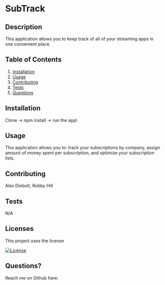 
# SubTrack

## Description
  
  This application allows you to keep track of all of your streaming apps in one convenient place.

## Table of Contents
  
1. [Installation](#installation)
2. [Usage](#usage)
3. [Contributing](#contributing)
4. [Tests](#tests) 
5. [Questions](#questions)

<a name ='installation'></a> 
## Installation
  
  Clone -> npm install -> run the app!

<a name ='usage'></a> 
## Usage
  
  This application allows you to: track your subscriptions by company, assign amount of money spent per subscription, and optimize your subscription lists.

<a name ='contributing'></a> 
## Contributing
  
  Alex Diebolt, Robby Hill

<a name ='tests'></a>  
## Tests
  
  N/A

<a name ='licenses'></a> 
## Licenses
  
  This project uses the  license
  
  [![License](https://img.shields.io/badge/License--blue.svg)](https://opensource.org/licenses/)

  

<a name ='questions'></a> 
## Questions?
  
  Reach me on Github here: [](https://github.com/amdiebolt)
